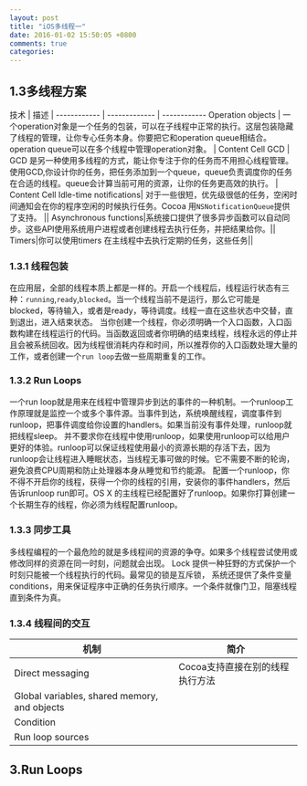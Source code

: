 ```yaml
---
layout: post
title: "iOS多线程一"
date: 2016-01-02 15:50:05 +0800
comments: true
categories: 
---
```


## 1.3多线程方案

技术 | 描述 | 
------------ | ------------- | ------------
Operation objects | 一个operation对象是一个任务的包装，可以在子线程中正常的执行。这层包装隐藏了线程的管理，让你专心任务本身。你要把它和operation queue相结合。operation queue可以在多个线程中管理operation对象。  | Content Cell
GCD | GCD 是另一种使用多线程的方式，能让你专注于你的任务而不用担心线程管理。使用GCD,你设计你的任务，把任务添加到一个queue，queue负责调度你的任务在合适的线程。queue会计算当前可用的资源，让你的任务更高效的执行。  | Content Cell
Idle-time notifications| 对于一些很短，优先级很低的任务，空闲时间通知会在你的程序空闲的时候执行任务。Cocoa 用`NSNotificationQueue`提供了支持。 ||
Asynchronous functions|系统接口提供了很多异步函数可以自动同步。这些API使用系统用户进程或者创建线程去执行任务，并把结果给你。||
Timers|你可以使用timers 在主线程中去执行定期的任务，这些任务||


### 1.3.1 线程包装
在应用层，全部的线程本质上都是一样的。开启一个线程后，线程运行状态有三种：`running`,`ready`,`blocked`。当一个线程当前不是运行，那么它可能是blocked，等待输入，或者是ready，等待调度。线程一直在这些状态中交替，直到退出，进入结束状态。
当你创建一个线程，你必须明确一个入口函数，入口函数构建在线程运行的代码。当函数返回或者你明确的结束线程，线程永远的停止并且会被系统回收。因为线程很消耗内存和时间，所以推荐你的入口函数处理大量的工作，或者创建一个`run loop`去做一些周期重复的工作。

### 1.3.2 Run Loops
 
 一个run loop就是用来在线程中管理异步到达的事件的一种机制。一个runloop工作原理就是监控一个或多个事件源。当事件到达，系统唤醒线程，调度事件到runloop，把事件调度给你设置的handlers。如果当前没有事件处理，runloop就把线程sleep。
并不要求你在线程中使用runloop，如果使用runloop可以给用户更好的体验。runloop可以保证线程使用最小的资源长期的存活下去，因为runloop会让线程进入睡眠状态，当线程无事可做的时候。它不需要不断的轮询，避免浪费CPU周期和防止处理器本身从睡觉和节约能源。
配置一个runloop，你不得不开启你的线程，获得一个你的线程的引用，安装你的事件handlers，然后告诉runloop run即可。OS X 的主线程已经配置好了runloop。如果你打算创建一个长期生存的线程，你必须为线程配置runloop。

### 1.3.3 同步工具
 多线程编程的一个最危险的就是多线程间的资源的争夺。如果多个线程尝试使用或修改同样的资源在同一时刻，问题就会出现。
Lock 提供一种狂野的方式保护一个时刻只能被一个线程执行的代码。最常见的锁是互斥锁，
系统还提供了条件变量conditions，用来保证程序中正确的任务执行顺序。一个条件就像门卫，阻塞线程直到条件为真。

### 1.3.4 线程间的交互

机制|简介|
---|----
Direct messaging|Cocoa支持直接在别的线程执行方法|
Global variables, shared memory, and objects||
Condition||
Run loop sources||

## 3.Run Loops

